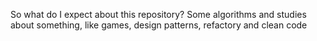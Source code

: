 So what do I expect about this repository?
Some algorithms and studies about something, like games, design patterns, refactory and clean code 